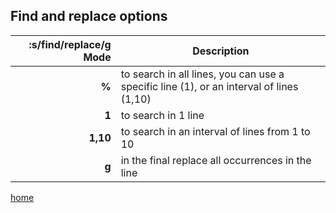 ## Find and replace options

| :s/find/replace/g Mode | Description	|
| -----------------: | ------------- |
| **%** | to search in all lines, you can use a specific line (1), or an interval of lines (1,10) |
| **1** | to search in 1 line|
| **1,10** | to search in an interval of lines from 1 to 10 |
| **g** | in the final replace all occurrences in the line

[home](https://github.com/MRCardoso/mcvim)
